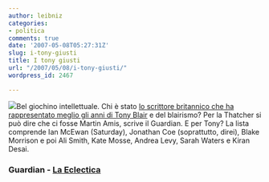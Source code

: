```yaml
---
author: leibniz
categories:
- politica
comments: true
date: '2007-05-08T05:27:31Z'
slug: i-tony-giusti
title: I tony giusti
url: "/2007/05/08/i-tony-giusti/"
wordpress_id: 2467

---
```

![](https://www.laeclectica.com/images/blaircode.jpg)Bel giochino intellettuale. Chi è stato [lo scrittore britannico che ha rappresentato meglio gli anni di Tony Blair](https://www.guardian.co.uk/commentisfree/story/0,,2074305,00.html) e del blairismo? Per la Thatcher si può dire che ci fosse Martin Amis, scrive il Guardian. E per Tony? La lista comprende Ian McEwan (Saturday), Jonathan Coe (soprattutto, direi), Blake Morrison e poi Ali Smith, Kate Mosse, Andrea Levy, Sarah Waters e Kiran Desai.


### Guardian - [La Eclectica](https://www.laeclectica.com/election/es.cgi)
